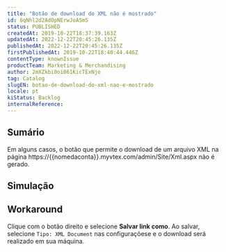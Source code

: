 ```yaml
---
title: "Botão de download do XML não é mostrado"
id: 6qNhl2d2AdOpNErwJoASmS
status: PUBLISHED
createdAt: 2019-10-22T18:37:39.163Z
updatedAt: 2022-12-22T20:45:26.135Z
publishedAt: 2022-12-22T20:45:26.135Z
firstPublishedAt: 2019-10-22T18:40:44.446Z
contentType: knownIssue
productTeam: Marketing & Merchandising
author: 2mXZkbi0oi061KicTExNjo
tag: Catalog
slugEN: botao-de-download-do-xml-nao-e-mostrado
locale: pt
kiStatus: Backlog
internalReference: 
---
```


## Sumário

Em alguns casos, o botão que permite o download de um arquivo XML na página https://{{nomedaconta}}.myvtex.com/admin/Site/Xml.aspx não é gerado.


## Simulação



## Workaround

Clique com o botão direito e selecione __Salvar link como__.  Ao salvar, selecione ```Tipo: XML Document``` nas configuraçõese e o download será realizado em sua máquina.


